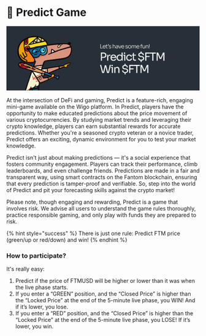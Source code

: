 # 🧙 Predict Game

![](../../../.gitbook/assets/Predict.jpg)

At the intersection of DeFi and gaming, Predict is a feature-rich, engaging mini-game available on the Wigo platform. In Predict, players have the opportunity to make educated predictions about the price movement of various cryptocurrencies. By studying market trends and leveraging their crypto knowledge, players can earn substantial rewards for accurate predictions. Whether you're a seasoned crypto veteran or a novice trader, Predict offers an exciting, dynamic environment for you to test your market knowledge.

Predict isn't just about making predictions — it's a social experience that fosters community engagement. Players can track their performance, climb leaderboards, and even challenge friends. Predictions are made in a fair and transparent way, using smart contracts on the Fantom blockchain, ensuring that every prediction is tamper-proof and verifiable. So, step into the world of Predict and pit your forecasting skills against the crypto market!

Please note, though engaging and rewarding, Predict is a game that involves risk. We advise all users to understand the game rules thoroughly, practice responsible gaming, and only play with funds they are prepared to risk.

{% hint style="success" %}
There is just one rule: Predict FTM price (green/up or red/down) and win!
{% endhint %}

### &#x20;How to participate?

&#x20;It's really easy:

1. Predict if the price of FTMUSD will be higher or lower than it was when the live phase starts.
2. If you enter a “GREEN” position, and the “Closed Price” is higher than the “Locked Price” at the end of the 5-minute live phase, you WIN! And if it’s lower, you lose.
3. If you enter a “RED” position, and the “Closed Price” is higher than the “Locked Price” at the end of the 5-minute live phase, you LOSE! If it’s lower, you win.
